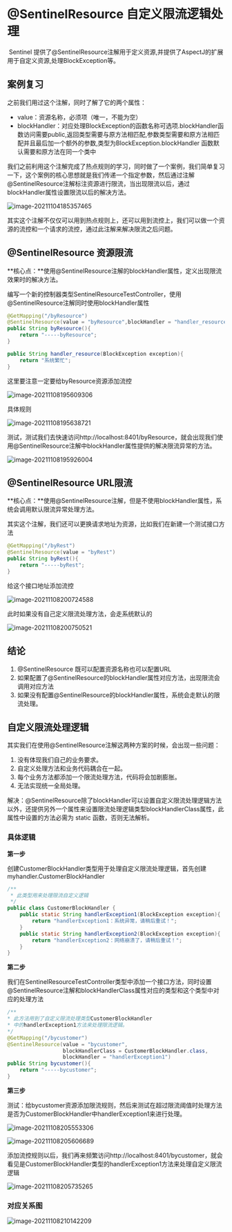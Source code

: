 # @SentinelResource 自定义限流逻辑处理

​	Sentinel 提供了@SentinelResource注解用于定义资源,并提供了AspectJ的扩展用于自定义资源,处理BlockException等。

## 案例复习

之前我们用过这个注解，同时了解了它的两个属性：

- value：资源名称，必须项（唯一，不能为空）
- blockHandler：对应处理BlockException的函数名称可选项.blockHandler函数访问需要public,返回类型需要与原方法相匹配,参数类型需要和原方法相匹配并且最后加一个额外的参数,类型为BlockException.blockHandler 函数默认需要和原方法在同一个类中

我们之前利用这个注解完成了热点规则的学习，同时做了一个案例，我们简单复习一下，这个案例的核心思想就是我们传递一个指定参数，然后通过注解@SentinelResource注解标注资源进行限流，当出现限流以后，通过blockHandler属性设置限流以后的解决方法。

![image-20211104185357465](image-20211104185357465.png)

其实这个注解不仅仅可以用到热点规则上，还可以用到流控上，我们可以做一个资源的流控和一个请求的流控，通过此注解来解决限流之后问题。

## @SentinelResource 资源限流

**核心点：**使用@SentinelResource注解的blockHandler属性，定义出现限流效果时的解决方法。

编写一个新的控制器类型SentinelResourceTestController，使用@SentinelResource注解同时使用blockHandler属性

```java
@GetMapping("/byResource")
@SentinelResource(value = "byResource",blockHandler = "handler_resource")
public String byResource(){
    return "-----byResource";
}

public String handler_resource(BlockException exception){
    return "系统繁忙";
}
```

这里要注意一定要给byResource资源添加流控

![image-20211108195609306](image-20211108195609306.png)

具体规则

![image-20211108195638721](image-20211108195638721.png)

测试，测试我们去快速访问http://localhost:8401/byResource，就会出现我们使用@SentinelResource注解中blockHandler属性提供的解决限流异常的方法。

![image-20211108195926004](image-20211108195926004.png)

## @SentinelResource URL限流

**核心点：**使用@SentinelResource注解，但是不使用blockHandler属性，系统会调用默认限流异常处理方法。

其实这个注解，我们还可以更换请求地址为资源，比如我们在新建一个测试接口方法

```java
@GetMapping("/byRest")
@SentinelResource(value = "byRest")
public String byRest(){
    return "-----byRest";
}
```

给这个接口地址添加流控

![image-20211108200724588](image-20211108200724588.png)

此时如果没有自己定义限流处理方法，会走系统默认的

![image-20211108200750521](image-20211108200750521.png)

## 结论

1. @SentinelResource 既可以配置资源名称也可以配置URL
2. 如果配置了@SentinelResource的blockHandler属性对应方法，出现限流会调用对应方法
3. 如果没有配置@SentinelResource的blockHandler属性，系统会走默认的限流处理。



## 自定义限流处理逻辑

其实我们在使用@SentinelResource注解这两种方案的时候，会出现一些问题：

1. 没有体现我们自己的业务要求。
2. 自定义处理方法和业务代码耦合在一起。
3. 每个业务方法都添加一个限流处理方法，代码将会加剧膨胀。
4. 无法实现统一全局处理。 

解决：@SentinelResource除了blockHandler可以设置自定义限流处理逻辑方法以外，还提供另外一个属性来设置限流处理逻辑类型blockHandlerClass属性，此属性中设置的方法必需为 static 函数，否则无法解析。

### 具体逻辑

**第一步**

创建CustomerBlockHandler类型用于处理自定义限流处理逻辑，首先创建myhandler.CustomerBlockHandler

```java
/**
 * 此类型用来处理限流自定义逻辑
 */
public class CustomerBlockHandler {
    public static String handlerException1(BlockException exception){
        return "handlerException1：系统异常，请稍后重试！";
    }
    public static String handlerException2(BlockException exception){
        return "handlerException2：网络崩溃了，请稍后重试！";
    }
}
```

**第二步**

我们在SentinelResourceTestController类型中添加一个接口方法，同时设置@SentinelResource注解和blockHandlerClass属性对应的类型和这个类型中对应的处理方法

```java
/**
* 此方法用到了自定义限流处理类型CustomerBlockHandler
* 中的handlerException1方法来处理限流逻辑。
*/
@GetMapping("/bycustomer")
@SentinelResource(value = "bycustomer",
                  blockHandlerClass = CustomerBlockHandler.class,
                  blockHandler = "handlerException1")
public String bycustomer(){
    return "-----bycustomer";
}
```

**第三步**

测试：给bycustomer资源添加限流规则，然后来测试在超过限流阈值时处理方法是否为CustomerBlockHandler中handlerException1来进行处理。

![image-20211108205553306](image-20211108205553306.png)

![image-20211108205606689](image-20211108205606689.png)

添加流控规则以后，我们再来频繁访问http://localhost:8401/bycustomer，就会看见是CustomerBlockHandler类型的handlerException1方法来处理自定义限流逻辑

![image-20211108205735265](image-20211108205735265.png)

### 对应关系图

![image-20211108210142209](image-20211108210142209.png)